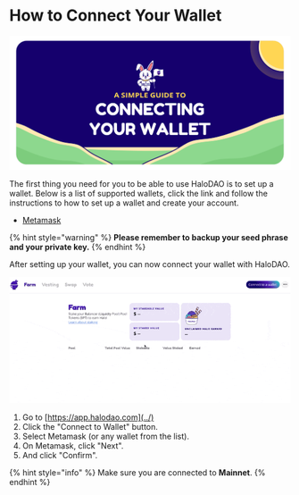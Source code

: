 # How to Connect Your Wallet

![](../.gitbook/assets/artboard-1-copy-7_1-2x.png)

The first thing you need for you to be able to use HaloDAO is to set up a wallet. Below is a list of supported wallets, click the link and follow the instructions to how to set up a wallet and create your account.

* [Metamask](https://metamask.io/)

{% hint style="warning" %}
**Please remember to backup your seed phrase and your private key.**
{% endhint %}

After setting up your wallet, you can now connect your wallet with HaloDAO.

![](../.gitbook/assets/cleanshot-2021-05-12-at-01.28.45.gif)

1. Go to [https://app.halodao.com](../)
2. Click the "Connect to Wallet" button.
3. Select Metamask \(or any wallet from the list\).
4. On Metamask, click "Next".
5. And click "Confirm".

{% hint style="info" %}
Make sure you are connected to **Mainnet**.
{% endhint %}

